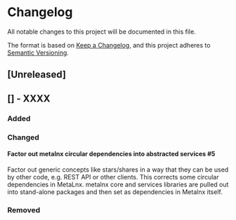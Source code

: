 # Changelog
All notable changes to this project will be documented in this file.

The format is based on [Keep a Changelog](https://keepachangelog.com/en/1.0.0/),
and this project adheres to [Semantic Versioning](https://semver.org/spec/v2.0.0.html).

## [Unreleased]

## [] - XXXX
### Added

### Changed

#### Factor out metalnx circular dependencies into abstracted services #5

Factor out generic concepts like stars/shares in a way that they can be used by other code, e.g. REST API or other clients. This corrects some circular dependencies in MetaLnx. metalnx core and services libraries are pulled out into stand-alone packages and then set as dependencies in Metalnx itself.


### Removed

